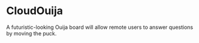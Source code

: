 # CloudOuija
A futuristic-looking Ouija board will allow remote users to answer questions by moving the puck.
